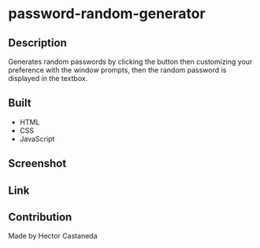 # password-random-generator

## Description
Generates random passwords by clicking the button then customizing your preference with the window prompts, then the random password is displayed in the textbox.

## Built
* HTML
* CSS
* JavaScript

## Screenshot

## Link

## Contribution
Made by Hector Castaneda